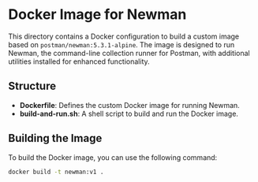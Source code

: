 # Docker Image for Newman

This directory contains a Docker configuration to build a custom image based on `postman/newman:5.3.1-alpine`. The image is designed to run Newman, the command-line collection runner for Postman, with additional utilities installed for enhanced functionality.

## Structure

- **Dockerfile**: Defines the custom Docker image for running Newman.
- **build-and-run.sh**: A shell script to build and run the Docker image.

## Building the Image

To build the Docker image, you can use the following command:

```bash
docker build -t newman:v1 .

